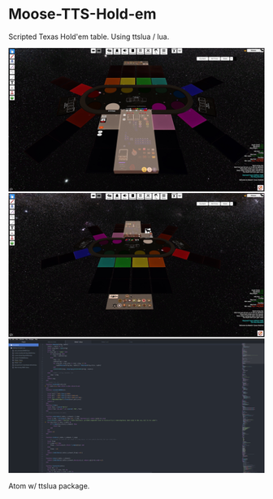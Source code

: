 # Moose-TTS-Hold-em
Scripted Texas Hold'em table. Using ttslua / lua.


![alt text](screens/1.jpg)
![alt text](screens/2.jpg)
![alt text](screens/3.png)

Atom w/ ttslua package.
